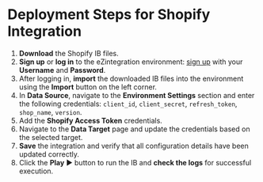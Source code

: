 # Deployment Steps for Shopify Integration

1. **Download** the Shopify IB files.  
2. **Sign up** or **log in** to the eZintegration environment: [sign up](https://system-na19-west.bizdata360.com/#/login) with your **Username** and **Password**.  
3. After logging in, **import** the downloaded IB files into the environment using the **Import** button on the left corner.  
4. In **Data Source**, navigate to the **Environment Settings** section and enter the following credentials: `client_id`, `client_secret`, `refresh_token`, `shop_name`, `version`.  
5. Add the **Shopify Access Token** credentials.  
6. Navigate to the **Data Target** page and update the credentials based on the selected target.  
7. **Save** the integration and verify that all configuration details have been updated correctly.  
8. Click the **Play** ▶️ button to run the IB and **check the logs** for successful execution. 
